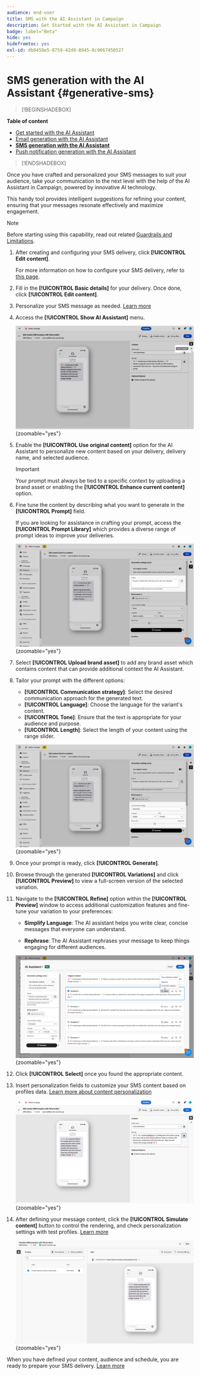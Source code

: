 ```yaml
---
audience: end-user
title: SMS with the AI Assistant in Campaign
description: Get Started with the AI Assistant in Campaign
badge: label="Beta"
hide: yes
hidefromtoc: yes
exl-id: db0459e5-8759-42d9-8945-8c9667450527
---
```

# SMS generation with the AI Assistant {#generative-sms}

>[!BEGINSHADEBOX]

**Table of content**

* [Get started with the AI Assistant](generative-gs.md)
* [Email generation with the AI Assistant](generative-content.md)
* **[SMS generation with the AI Assistant](generative-sms.md)**
* [Push notification generation with the AI Assistant](generative-push.md)

>[!ENDSHADEBOX]

Once you have crafted and personalized your SMS messages to suit your audience, take your communication to the next level with the help of the AI Assistant in Campaign, powered by innovative AI technology. 

This handy tool provides intelligent suggestions for refining your content, ensuring that your messages resonate effectively and maximize engagement.

>[!NOTE]
>
>Before starting using this capability, read out related [Guardrails and Limitations](generative-gs.md#guardrails-and-limitations).

1. After creating and configuring your SMS delivery, click **[!UICONTROL Edit content]**.

    For more information on how to configure your SMS delivery, refer to [this page](../sms/create-sms.md).

1. Fill in the **[!UICONTROL Basic details]** for your delivery. Once done, click **[!UICONTROL Edit content]**.

1. Personalize your SMS message as needed. [Learn more](../sms/content-sms.md)

1. Access the **[!UICONTROL Show AI Assistant]** menu.

    ![](assets/sms-genai-1.png){zoomable="yes"}

1. Enable the **[!UICONTROL Use original content]** option for the AI Assistant to personalize new content based on your delivery, delivery name, and selected audience.

    >[!IMPORTANT]
    >
    > Your prompt must always be tied to a specific context by uploading a brand asset or enabling the **[!UICONTROL Enhance current content]** option.

1. Fine tune the content by describing what you want to generate in the **[!UICONTROL Prompt]** field. 

    If you are looking for assistance in crafting your prompt, access the **[!UICONTROL Prompt Library]** which provides a diverse range of prompt ideas to improve your deliveries.

    ![](assets/sms-genai-2.png){zoomable="yes"}

1. Select **[!UICONTROL Upload brand asset]** to add any brand asset which contains content that can provide additional context the AI Assistant.

1. Tailor your prompt with the different options:

    * **[!UICONTROL Communication strategy]**: Select the desired communication approach for the generated text.
    * **[!UICONTROL Language]**: Choose the language for the variant's content.
    * **[!UICONTROL Tone]**: Ensure that the text is appropriate for your audience and purpose.
    * **[!UICONTROL Length]**: Select the length of your content using the range slider. 

    ![](assets/sms-genai-3.png){zoomable="yes"}  

1. Once your prompt is ready, click **[!UICONTROL Generate]**.

1. Browse through the generated **[!UICONTROL Variations]** and click **[!UICONTROL Preview]** to view a full-screen version of the selected variation.

1. Navigate to the **[!UICONTROL Refine]** option within the **[!UICONTROL Preview]** window to access additional customization features and fine-tune your variation to your preferences:

    * **Simplify Language**: The AI assistant helps you write clear, concise messages that everyone can understand.

    * **Rephrase**: The AI Assistant rephrases your message to keep things engaging for different audiences.

    ![](assets/sms-genai-4.png){zoomable="yes"}  

1. Click **[!UICONTROL Select]** once you found the appropriate content.

1. Insert personalization fields to customize your SMS content based on profiles data. [Learn more about content personalization](../personalization/personalize.md)

    ![](assets/sms-genai-5.png){zoomable="yes"}  

1. After defining your message content, click the **[!UICONTROL Simulate content]** button to control the rendering, and check personalization settings with test profiles. [Learn more](../preview-test/preview-content.md)

    ![](assets/sms-genai-6.png){zoomable="yes"}

When you have defined your content, audience and schedule, you are ready to prepare your SMS delivery. [Learn more](../monitor/prepare-send.md)
